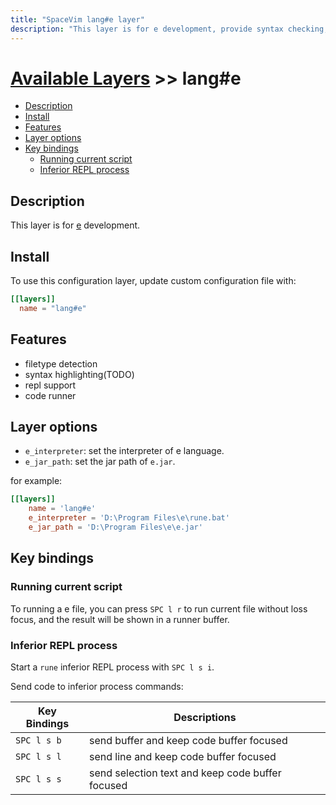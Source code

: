 ```yaml
---
title: "SpaceVim lang#e layer"
description: "This layer is for e development, provide syntax checking, code runner and repl support for e file."
---
```


# [Available Layers](../../) >> lang#e

<!-- vim-markdown-toc GFM -->

- [Description](#description)
- [Install](#install)
- [Features](#features)
- [Layer options](#layer-options)
- [Key bindings](#key-bindings)
  - [Running current script](#running-current-script)
  - [Inferior REPL process](#inferior-repl-process)

<!-- vim-markdown-toc -->

## Description

This layer is for [e](http://erights.org/index.html) development.

## Install

To use this configuration layer, update custom configuration file with:

```toml
[[layers]]
  name = "lang#e"
```
## Features

- filetype detection
- syntax highlighting(TODO)
- repl support
- code runner

## Layer options

- `e_interpreter`: set the interpreter of e language.
- `e_jar_path`: set the jar path of `e.jar`.

for example:

```toml
[[layers]]
    name = 'lang#e'
    e_interpreter = 'D:\Program Files\e\rune.bat'
    e_jar_path = 'D:\Program Files\e\e.jar'
```

## Key bindings

### Running current script

To running a e file, you can press `SPC l r` to run current file without loss focus, and the result will be shown in a runner buffer.

### Inferior REPL process

Start a `rune` inferior REPL process with `SPC l s i`.

Send code to inferior process commands:

| Key Bindings | Descriptions                                     |
| ------------ | ------------------------------------------------ |
| `SPC l s b`  | send buffer and keep code buffer focused         |
| `SPC l s l`  | send line and keep code buffer focused           |
| `SPC l s s`  | send selection text and keep code buffer focused |


